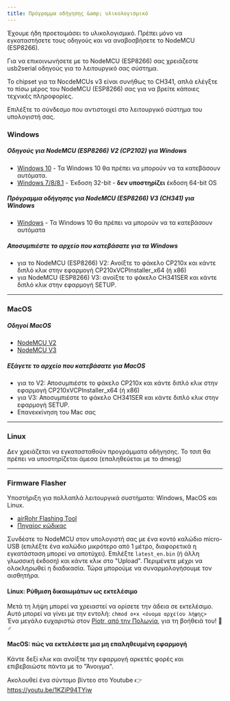 ```yaml
---
title: Πρόγραμμα οδήγησης &amp; υλικολογισμικό
---
```


Έχουμε ήδη προετοιμάσει το υλικολογισμικό. Πρέπει μόνο να εγκαταστήσετε τους οδηγούς και να αναβοσβήσετε το NodeMCU (ESP8266).

Για να επικοινωνήσετε με το NodeMCU (ESP8266) σας χρειάζεστε usb2serial οδηγούς για το λειτουργικό σας σύστημα.

Το chipset για τα NocdeMCUs v3 είναι συνήθως το CH341, απλά ελέγξτε το πίσω μέρος του NodeMCU (ESP8266) σας για να βρείτε κάποιες τεχνικές πληροφορίες.

Επιλέξτε το σύνδεσμο που αντιστοιχεί στο λειτουργικό σύστημα του υπολογιστή σας.

### Windows

##### Οδηγούς για NodeMCU (ESP8266) V2 (CP2102) για Windows
* [Windows 10](https://www.silabs.com/documents/public/software/CP210x_Universal_Windows_Driver.zip) - Τα Windows 10 θα πρέπει να μπορούν να τα κατεβάσουν αυτόματα.
* [Windows 7/8/8.1](https://www.silabs.com/documents/public/software/CP210x_Windows_Drivers.zip) - Έκδοση 32-bit - **δεν υποστηρίζει** έκδοση 64-bit OS

##### Πρόγραμμα οδήγησης για NodeMCU (ESP8266) V3 (CH341) για Windows
* [Windows](http://www.wch.cn/downloads/file/5.html) - Τα Windows 10 θα πρέπει να μπορούν να τα κατεβάσουν αυτόματα

##### Αποσυμπιέστε το αρχείο που κατεβάσατε για τα Windows
* για το NodeMCU (ESP8266) V2: Ανοίξτε το φάκελο CP210x και κάντε διπλό κλικ στην εφαρμογή CP210xVCPInstaller_x64 (ή x86)
* για NodeMCU (ESP8266) V3: ανοίξτε το φάκελο CH341SER και κάντε διπλό κλικ στην εφαρμογή SETUP.

---

### MacOS

##### Οδηγοί MacOS
* [NodeMCU V2](https://www.silabs.com/documents/public/software/Mac_OSX_VCP_Driver.zip)
* [NodeMCU V3](http://www.wch.cn/downloads/file/178.html)

##### Εξάγετε το αρχείο που κατεβάσατε για MacOS
* για το V2: Αποσυμπιέστε το φάκελο CP210x και κάντε διπλό κλικ στην εφαρμογή CP210xVCPInstaller_x64 (ή x86)
* για V3: Αποσυμπιέστε το φάκελο CH341SER και κάντε διπλό κλικ στην εφαρμογή SETUP.
* Επανεκκίνηση του Mac σας

---

### Linux
Δεν χρειάζεται να εγκατασταθούν προγράμματα οδήγησης. Το τσιπ θα πρέπει να υποστηρίζεται άμεσα (επαληθεύεται με το dmesg)

---
### Firmware Flasher
Υποστήριξη για πολλαπλά λειτουργικά συστήματα: Windows, MacOS και Linux.

* [airRohr Flashing Tool](http://firmware.sensor.community/airrohr/flashing-tool/)
* [Πηγαίος κώδικας](https://github.com/opendata-stuttgart/airrohr-firmware-flasher/)

Συνδέστε το NodeMCU στον υπολογιστή σας με ένα κοντό καλώδιο micro-USB (επιλέξτε ένα καλώδιο μικρότερο από 1 μέτρο, διαφορετικά η εγκατάσταση μπορεί να αποτύχει). Επιλέξτε `latest_en.bin` (ή άλλη γλωσσική έκδοση) και κάντε κλικ στο "Upload".
Περιμένετε μέχρι να ολοκληρωθεί η διαδικασία. Τώρα μπορούμε να συναρμολογήσουμε τον αισθητήρα.

#### Linux: Ρύθμιση δικαιωμάτων ως εκτελέσιμο
Μετά τη λήψη μπορεί να χρειαστεί να ορίσετε την άδεια σε εκτελέσιμο. Αυτό μπορεί να γίνει με την εντολή: `chmod o+x <όνομα αρχείου λήψης>`
<br>
Ένα μεγάλο ευχαριστώ στον [Piotr, από την Πολωνία](https://dropbox.inf.re/), για τη βοήθειά του! 🙋♂️

#### MacOS: πώς να εκτελέσετε μια μη επαληθευμένη εφαρμογή
Κάντε δεξί κλικ και ανοίξτε την εφαρμογή αρκετές φορές και επιβεβαιώστε πάντα με το "Άνοιγμα".

Ακολουθεί ένα σύντομο βίντεο στο Youtube 👉 https://youtu.be/1KZiP94TYjw








